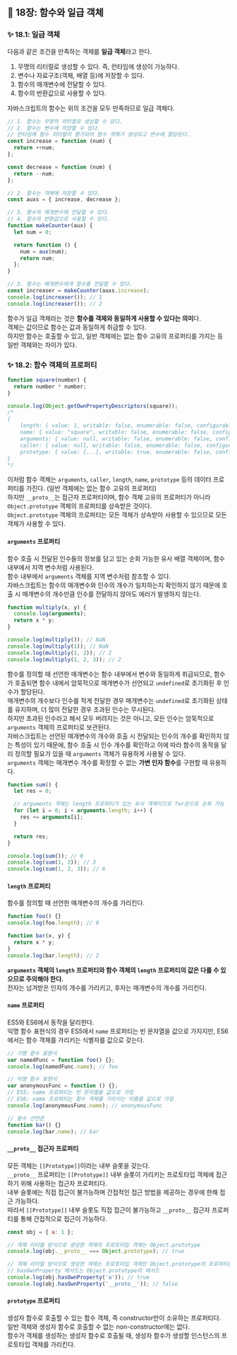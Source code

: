 ## 📔 18장: 함수와 일급 객체

### ✨ 18.1: 일급 객체

다음과 같은 조건을 만족하는 객체를 **일급 객체**라고 한다.

1. 무명의 리터럴로 생성할 수 있다. 즉, 런타임에 생성이 가능하다.
2. 변수나 자료구조(객체, 배열 등)에 저장할 수 있다.
3. 함수의 매개변수에 전달할 수 있다.
4. 함수의 반환값으로 사용할 수 있다.

자바스크립트의 함수는 위의 조건을 모두 만족하므로 일급 객체다.

```javascript
// 1. 함수는 무명의 리터럴로 생성할 수 있다.
// 2. 함수는 변수에 저장할 수 있다.
// 런타임에 함수 리터럴이 평가되어 함수 객체가 생성되고 변수에 할당된다.
const increase = function (num) {
  return ++num;
};

const decrease = function (num) {
  return --num;
};

// 2. 함수는 객체에 저장할 수 있다.
const auxs = { increase, decrease };

// 3. 함수의 매개변수에 전달할 수 있다.
// 4. 함수의 반환값으로 사용할 수 있다.
function makeCounter(aux) {
  let num = 0;

  return function () {
    num = aux(num);
    return num;
  };
}

// 3. 함수는 매개변수에게 함수를 전달할 수 있다.
const increaser = makeCounter(auxs.increase);
console.log(increaser()); // 1
console.log(increaser()); // 2
```

함수가 일급 객체라는 것은 **함수를 객체와 동일하게 사용할 수 있다는 의미**다.  
객체는 값이므로 함수는 값과 동일하게 취급할 수 있다.  
하지만 함수는 호출할 수 있고, 일반 객체에는 없는 함수 고유의 프로퍼티를 가지는 등 일반 객체와는 차이가 있다.

### ✨ 18.2: 함수 객체의 프로퍼티

```javascript
function square(number) {
  return number * number;
}

console.log(Object.getOwnPropertyDescriptors(square));
/*
{
    length: { value: 1, writable: false, enumerable: false, configurable: true },
    name: { value: "square", writable: false, enumerable: false, configurable: true },
    arguments: { value: null, writable: false, enumerable: false, configurable: false },
    caller: { value: null, writable: false, enumerable: false, configurable: false },
    prototype: { value: {...}, writable: true, enumerable: false, configurable: false }
}
*/
```

이처럼 함수 객체는 `arguments`, `caller`, `length`, `name`, `prototype` 등의 데이터 프로퍼티를 가진다. (일반 객체에는 없는 함수 고유의 프로퍼티)  
하지만 `__proto__`는 접근자 프로퍼티이며, 함수 객체 고유의 프로퍼티가 아니라 `Object.prototype` 객체의 프로퍼티를 상속받은 것이다.  
`Object.prototype` 객체의 프로퍼티는 모든 객체가 상속받아 사용할 수 있으므로 모든 객체가 사용할 수 있다.

#### `arguments` 프로퍼티

함수 호출 시 전달된 인수들의 정보를 담고 있는 순회 가능한 유사 배열 객체이며, 함수 내부에서 지역 변수처럼 사용된다.  
함수 내부에서 `arguments` 객체를 지역 변수처럼 참조할 수 있다.  
자바스크립트는 함수의 매개변수와 인수의 개수가 일치하는지 확인하지 않기 때문에 호출 시 매개변수의 개수만큼 인수를 전달하지 않아도 에러가 발생하지 않는다.

```javascript
function multiply(x, y) {
  console.log(arguments);
  return x * y;
}

console.log(multiply()); // NaN
console.log(multiply(1)); // NaN
console.log(multiply(1, 2)); // 2
console.log(multiply(1, 2, 3)); // 2
```

함수를 정의할 때 선언한 매개변수는 함수 내부에서 변수와 동일하게 취급되므로, 함수가 호출되면 함수 내에서 암묵적으로 매개변수가 선언되고 `undefined`로 초기화된 후 인수가 할당된다.  
매개변수의 개수보다 인수를 적게 전달한 경우 매개변수는 `undefined`로 초기화된 상태를 유지하며, 더 많이 전달한 경우 초과된 인수는 무시된다.  
하지만 초과된 인수라고 해서 모두 버려지는 것은 아니고, 모든 인수는 암묵적으로 `arguments` 객체의 프로퍼티로 보관된다.  
자바스크립트는 선언된 매개변수의 개수와 호출 시 전달되는 인수의 개수를 확인하지 않는 특성이 있기 때문에, 함수 호출 시 인수 개수를 확인하고 이에 따라 함수의 동작을 달리 정의할 필요가 있을 때 `arguments` 객체가 유용하게 사용될 수 있다.  
`arguments` 객체는 매개변수 개수를 확정할 수 없는 **가변 인자 함수**를 구현할 때 유용하다.

```javascript
function sum() {
  let res = 0;

  // arguments 객체는 length 프로퍼티가 있는 유사 객체이므로 for문으로 순회 가능
  for (let i = 0; i < arguments.length; i++) {
    res += arguments[i];
  }

  return res;
}

console.log(sum()); // 0
console.log(sum(1, 2)); // 3
console.log(sum(1, 2, 3)); // 6
```

#### `length` 프로퍼티

함수를 정의할 때 선언한 매개변수의 개수를 가리킨다.

```javascript
function foo() {}
console.log(foo.length); // 0

function bar(x, y) {
  return x * y;
}
console.log(bar.length); // 2
```

**`arguments` 객체의 `length` 프로퍼티와 함수 객체의 `length` 프로퍼티의 값은 다를 수 있으므로 주의해야 한다.**  
전자는 넘겨받은 인자의 개수를 가리키고, 후자는 매개변수의 개수를 가리킨다.

#### `name` 프로퍼티

ES5와 ES6에서 동작을 달리한다.  
익명 함수 표현식의 경우 ES5에서 `name` 프로퍼티는 빈 문자열을 값으로 가지지만, ES6에서는 함수 객체를 가리키는 식별자를 값으로 갖는다.

```javascript
// 기명 함수 표현식
var namedFunc = function foo() {};
console.log(namedFunc.name); // foo

// 익명 함수 표현식
var anonymousFunc = function () {};
// ES5: name 프로퍼티는 빈 문자열을 값으로 가짐
// ES6: name 프로퍼티는 함수 객체를 가리키는 이름을 값으로 가짐
console.log(anonymousFunc.name); // anonymousFunc

// 함수 선언문
function bar() {}
console.log(bar.name); // bar
```

#### `__proto__` 접근자 프로퍼티

모든 객체는 `[[Prototype]]`이라는 내부 슬롯을 갖는다.  
`__proto__` 프로퍼티는 `[[Prototype]]` 내부 슬롯이 가리키는 프로토타입 객체에 접근하기 위해 사용하는 접근자 프로퍼티다.  
내부 슬롯에는 직접 접근이 불가능하며 간접적인 접근 방법을 제공하는 경우에 한해 접근 가능하다.  
따라서 `[[Prototype]]` 내부 슬롯도 직접 접근이 불가능하고 `__proto__` 접근자 프로퍼티를 통해 간접적으로 접근이 가능하다.

```javascript
const obj = { a: 1 };

// 객체 리터럴 방식으로 생성한 객체의 프로토타입 객체는 Object.prototype
console.log(obj.__proto__ === Object.prototype); // true

// 객체 리터럴 방식으로 생성한 객체는 프로토타입 객체인 Object.prototype의 프로퍼티를 상속받음
// hasOwnProperty 메서드는 Object.prototype의 메서드
console.log(obj.hasOwnProperty('a')); // true
console.log(obj.hasOwnProperty('__proto__')); // false
```

#### `prototype` 프로퍼티

생성자 함수로 호출할 수 있는 함수 객체, 즉 constructor만이 소유하는 프로퍼티다.  
일반 객체와 생성자 함수로 호출할 수 없는 non-constructor에는 없다.  
함수가 객체를 생성하는 생성자 함수로 호출될 때, 생성자 함수가 생성할 인스턴스의 프로토타입 객체를 가리킨다.
